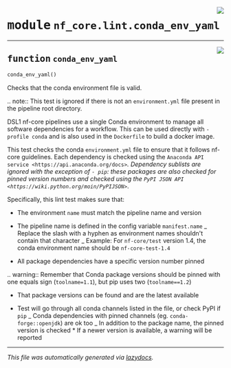<!-- markdownlint-disable -->

<a href="../../../../../../tools/nf_core/lint/conda_env_yaml.py#L0"><img align="right" style="float:right;" src="https://img.shields.io/badge/-source-cccccc?style=flat-square"></a>

# <kbd>module</kbd> `nf_core.lint.conda_env_yaml`

---

<a href="../../../../../../tools/nf_core/lint/conda_env_yaml.py#L21"><img align="right" style="float:right;" src="https://img.shields.io/badge/-source-cccccc?style=flat-square"></a>

## <kbd>function</kbd> `conda_env_yaml`

```python
conda_env_yaml()
```

Checks that the conda environment file is valid.

.. note:: This test is ignored if there is not an `environment.yml` file present in the pipeline root directory.

DSL1 nf-core pipelines use a single Conda environment to manage all software dependencies for a workflow. This can be used directly with `-profile conda` and is also used in the `Dockerfile` to build a docker image.

This test checks the conda `environment.yml` file to ensure that it follows nf-core guidelines. Each dependency is checked using the `Anaconda API service <https://api.anaconda.org/docs>`_. Dependency sublists are ignored with the exception of `- pip`: these packages are also checked for pinned version numbers and checked using the `PyPI JSON API <https://wiki.python.org/moin/PyPIJSON>`_.

Specifically, this lint test makes sure that:

- The environment `name` must match the pipeline name and version

- The pipeline name is defined in the config variable `manifest.name` _ Replace the slash with a hyphen as environment names shouldn't contain that character _ Example: For `nf-core/test` version 1.4, the conda environment name should be `nf-core-test-1.4`

- All package dependencies have a specific version number pinned

.. warning:: Remember that Conda package versions should be pinned with one equals sign (`toolname=1.1`), but pip uses two (`toolname==1.2`)

- That package versions can be found and are the latest available

- Test will go through all conda channels listed in the file, or check PyPI if `pip` _ Conda dependencies with pinned channels (eg. `conda-forge::openjdk`) are ok too _ In addition to the package name, the pinned version is checked \* If a newer version is available, a warning will be reported

---

_This file was automatically generated via [lazydocs](https://github.com/ml-tooling/lazydocs)._
